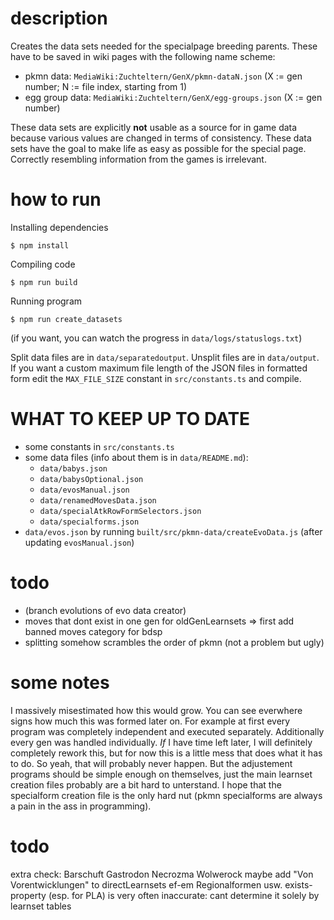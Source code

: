 # description
Creates the data sets needed for the specialpage breeding parents.
These have to be saved in wiki pages with the following name scheme:
* pkmn data: `MediaWiki:Zuchteltern/GenX/pkmn-dataN.json` (X := gen number; N := file index, starting from 1)
* egg group data: `MediaWiki:Zuchteltern/GenX/egg-groups.json` (X := gen number)

These data sets are explicitly **not** usable as a source for in game data because various values are changed in terms of consistency. These data sets have the goal to make life as easy as possible for the special page. Correctly resembling information from the games is irrelevant.

# how to run
Installing dependencies
```
$ npm install
```

Compiling code
```
$ npm run build
```

Running program
```
$ npm run create_datasets
```
(if you want, you can watch the progress in `data/logs/statuslogs.txt`)

Split data files are in `data/separatedoutput`. Unsplit files are in `data/output`.
If you want a custom maximum file length of the JSON files in formatted form edit the `MAX_FILE_SIZE` constant in `src/constants.ts` and compile.

# WHAT TO KEEP UP TO DATE
* some constants in `src/constants.ts`
* some data files (info about them is in `data/README.md`):
  * `data/babys.json`
  * `data/babysOptional.json`
  * `data/evosManual.json`
  * `data/renamedMovesData.json`
  * `data/specialAtkRowFormSelectors.json`
  * `data/specialforms.json`
* `data/evos.json` by running `built/src/pkmn-data/createEvoData.js` (after updating `evosManual.json`)

# todo
* (branch evolutions of evo data creator)
* moves that dont exist in one gen for oldGenLearnsets => first add banned moves category for bdsp
* splitting somehow scrambles the order of pkmn (not a problem but ugly)

# some notes
I massively misestimated how this would grow. You can see everwhere signs how much this was formed later on.
For example at first every program was completely independent and executed separately. Additionally every gen was handled individually.
*If* I have time left later, I will definitely completely rework this, but for now this is a little mess that does what it has to do. So yeah, that will probably never happen.
But the adjustement programs should be simple enough on themselves, just the main learnset creation files probably are a bit hard to unterstand. I hope that the specialform creation file is the only hard nut (pkmn specialforms are always a pain in the ass in programming).

# todo
extra check:
Barschuft
Gastrodon
Necrozma
Wolwerock
maybe add "Von Vorentwicklungen" to directLearnsets
ef-em
Regionalformen usw.
exists-property (esp. for PLA) is very often inaccurate: cant determine it solely by learnset tables
